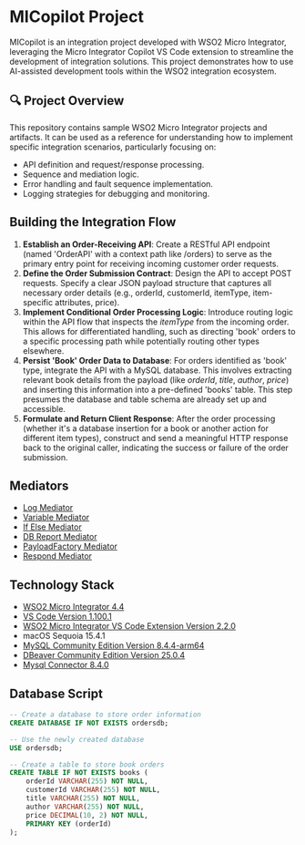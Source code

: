 # MICopilot Project
MICopilot is an integration project developed with WSO2 Micro Integrator, leveraging the Micro Integrator Copilot VS Code extension to streamline the development of integration solutions. 
This project demonstrates how to use AI-assisted development tools within the WSO2 integration ecosystem.

## 🔍 Project Overview
This repository contains sample WSO2 Micro Integrator projects and artifacts. It can be used as a reference for understanding how to implement specific integration scenarios, particularly focusing on:

* API definition and request/response processing.
* Sequence and mediation logic.
* Error handling and fault sequence implementation.
* Logging strategies for debugging and monitoring.

## Building the Integration Flow
1. **Establish an Order-Receiving API**: Create a RESTful API endpoint (named 'OrderAPI' with a context path like /orders) to serve as the primary entry point for receiving incoming customer order requests.
2. **Define the Order Submission Contract**: Design the API to accept POST requests. Specify a clear JSON payload structure that captures all necessary order details (e.g., orderId, customerId, itemType, item-specific attributes, price).
3. **Implement Conditional Order Processing Logic**: Introduce routing logic within the API flow that inspects the *itemType* from the incoming order. This allows for differentiated handling, such as directing 'book' orders to a specific processing path while potentially routing other types elsewhere.
4. **Persist 'Book' Order Data to Database**: For orders identified as 'book' type, integrate the API with a MySQL database. This involves extracting relevant book details from the payload (like *orderId*, *title*, *author*, *price*) and inserting this information into a pre-defined 'books' table. This step presumes the database and table schema are already set up and accessible.
5. **Formulate and Return Client Response**: After the order processing (whether it's a database insertion for a book or another action for different item types), construct and send a meaningful HTTP response back to the original caller, indicating the success or failure of the order submission.

## Mediators
* [Log Mediator](https://mi.docs.wso2.com/en/latest/reference/mediators/log-mediator/)
* [Variable Mediator](https://mi.docs.wso2.com/en/latest/reference/mediators/variable-mediator/)
* [If Else Mediator](https://mi.docs.wso2.com/en/latest/reference/mediators/filter-mediator/)
* [DB Report Mediator](https://mi.docs.wso2.com/en/latest/reference/mediators/db-report-mediator/)
* [PayloadFactory Mediator](https://mi.docs.wso2.com/en/latest/reference/mediators/payloadfactory-mediator/)
* [Respond Mediator](https://mi.docs.wso2.com/en/latest/reference/mediators/respond-mediator/)

## Technology Stack
* [WSO2 Micro Integrator 4.4](https://mi.docs.wso2.com/en/latest/install-and-setup/install/installing-mi/)
* [VS Code Version 1.100.1](https://code.visualstudio.com/)
* [WSO2 Micro Integrator VS Code Extension Version 2.2.0](https://mi.docs.wso2.com/en/latest/develop/mi-for-vscode/install-wso2-mi-for-vscode/)
* macOS Sequoia 15.4.1
* [MySQL Community Edition Version 8.4.4-arm64](https://dev.mysql.com/downloads/mysql/)
* [DBeaver Community Edition Version 25.0.4](https://dbeaver.io/download/)
* [Mysql Connector 8.4.0](https://downloads.mysql.com/archives/c-j/)

## Database Script
```sql
-- Create a database to store order information
CREATE DATABASE IF NOT EXISTS ordersdb;

-- Use the newly created database
USE ordersdb;

-- Create a table to store book orders
CREATE TABLE IF NOT EXISTS books (
    orderId VARCHAR(255) NOT NULL,
    customerId VARCHAR(255) NOT NULL,
    title VARCHAR(255) NOT NULL,
    author VARCHAR(255) NOT NULL,
    price DECIMAL(10, 2) NOT NULL,
    PRIMARY KEY (orderId)
);
```

